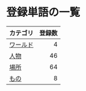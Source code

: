 # 登録単語の一覧

|カテゴリ|登録数|
|---|--:|
|[ワールド](./dict/world.md)|4|
|[人物](./dict/person.md)|46|
|[場所](./dict/place.md)|64|
|[もの](./dict/item.md)|8|